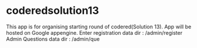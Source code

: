 coderedsolution13
=================
This app is for organising starting round of codered(Solution 13). App will be hosted on Google appengine.
Enter registration data dir : /admin/register 
Admin Questions data dir : /admin/que